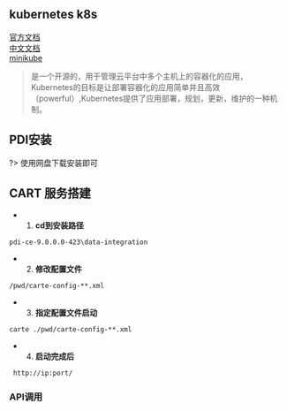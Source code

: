 ## kubernetes k8s
[官方文档](http://docs.kubernetes.org.cn/ ':target=_block domain driver desgin')        
[中文文档](https://kubernetes.io/zh ':target=_block domain driver desgin')      
[minikube](https://minikube.sigs.k8s.io/docs/start/ ':target=_block domain driver desgin') 

> 是一个开源的，用于管理云平台中多个主机上的容器化的应用，Kubernetes的目标是让部署容器化的应用简单并且高效（powerful）,Kubernetes提供了应用部署，规划，更新，维护的一种机制。
##  PDI安装
?> 使用网盘下载安装即可

## CART 服务搭建

- 1. **cd到安装路径**
```text
pdi-ce-9.0.0.0-423\data-integration
```
- 2. **修改配置文件** 
```text
/pwd/carte-config-**.xml
```
- 3. **指定配置文件启动**
```text
carte ./pwd/carte-config-**.xml
```
- 4. **启动完成后**
```text
 http://ip:port/
```
### API调用

 
